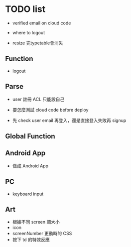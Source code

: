 # TODO list

- verified email on cloud code

- where to logout

- resize 完typetable會消失

## Function

- logout


## Parse

- user 註冊 ACL 只能設自己

- 要怎麼測試 cloud code before deploy

- 先 check user email 再登入，還是直接登入失敗再 signup

## Global Function


## Android App

- 做成 Android App

## PC

- keyboard input

## Art

- 根據不同 screen 調大小
- icon
- screenNumber 更動時的 CSS
- 按下 td 的特效反應